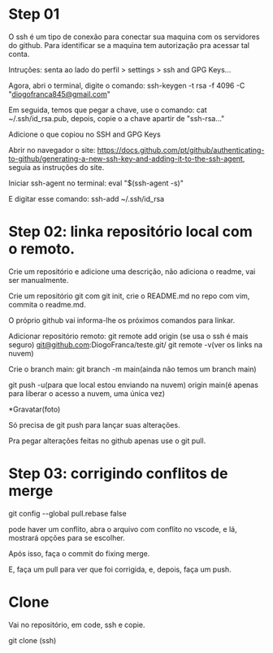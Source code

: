 # Step 01

O ssh é um tipo de conexão para conectar sua maquina com os servidores do github. Para identificar se a maquina tem autorização pra acessar tal conta.

Intruções: senta ao lado do perfil > settings > ssh and GPG Keys...

Agora, abri o terminal, digite o comando: ssh-keygen -t rsa -f 4096 -C "diogofranca845@gmail.com"

Em seguida, temos que pegar a chave, use o comando: cat ~/.ssh/id_rsa.pub, depois, copie o a chave apartir de "ssh-rsa..."

Adicione o que copiou no SSH and GPG Keys

Abrir no navegador o site: https://docs.github.com/pt/github/authenticating-to-github/generating-a-new-ssh-key-and-adding-it-to-the-ssh-agent, seguia as instruções do site.

Iniciar ssh-agent no terminal: eval "$(ssh-agent -s)"

E digitar esse comando: ssh-add ~/.ssh/id_rsa

# Step 02: linka repositório local com o remoto.

Crie um repositório e adicione uma descrição, não adiciona o readme, vai ser manualmente.

Crie um repositório git com git init, crie o README.md no repo com vim, commita o readme.md.

O próprio github vai informa-lhe os próximos comandos para linkar.

Adicionar repositório remoto: git remote add origin (se usa o ssh é mais seguro) git@github.com:DiogoFranca/teste.git/ git remote -v(ver os links na nuvem)

Crie o branch main: git branch -m main(ainda não temos um branch main)

git push -u(para que local estou enviando na nuvem) origin main(é apenas para liberar o acesso a nuvem, uma única vez)

*Gravatar(foto)

Só precisa de git push para lançar suas alterações.

Pra pegar alterações feitas no github apenas use o git pull.

# Step 03: corrigindo conflitos de merge

git config --global pull.rebase false

pode haver um conflito, abra o arquivo com conflito no vscode, e lá, mostrará opções para se escolher.

Após isso, faça o commit do fixing merge.

E, faça um pull para ver que foi corrigida, e, depois, faça um push.

# Clone

Vai no repositório, em code, ssh e copie.

git clone (ssh)





